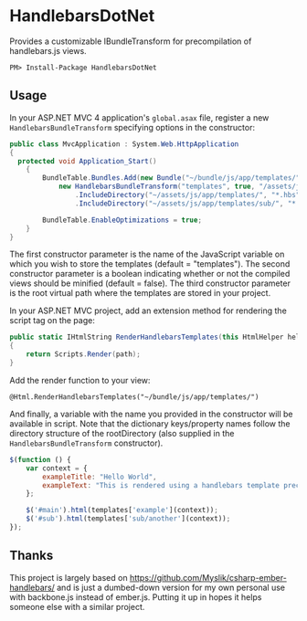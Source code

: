 HandlebarsDotNet
================

Provides a customizable IBundleTransform for precompilation of handlebars.js views.

```
PM> Install-Package HandlebarsDotNet
```

## Usage

In your ASP.NET MVC 4 application's `global.asax` file, register a new `HandlebarsBundleTransform` specifying options in the constructor:

```csharp
public class MvcApplication : System.Web.HttpApplication
{
  protected void Application_Start()
	{
	    BundleTable.Bundles.Add(new Bundle("~/bundle/js/app/templates/", 
	        new HandlebarsBundleTransform("templates", true, "/assets/js/app/templates/"))
	            .IncludeDirectory("~/assets/js/app/templates/", "*.hbs")
	            .IncludeDirectory("~/assets/js/app/templates/sub/", "*.hbs"));

	    BundleTable.EnableOptimizations = true;
	}	
}
```

The first constructor parameter is the name of the JavaScript variable on which you wish to store the templates (default = "templates").
The second constructor parameter is a boolean indicating whether or not the compiled views should be minified (default = false).
The third constructor parameter is the root virtual path where the templates are stored in your project.

In your ASP.NET MVC project, add an extension method for rendering the script tag on the page:

```csharp
public static IHtmlString RenderHandlebarsTemplates(this HtmlHelper helper, string path = "", bool noTemplateName = false)
{
    return Scripts.Render(path);
}
```

Add the render function to your view:

```
@Html.RenderHandlebarsTemplates("~/bundle/js/app/templates/")
```

And finally, a variable with the name you provided in the constructor will be available in script. Note that the dictionary keys/property names follow the directory structure of the rootDirectory (also supplied in the `HandlebarsBundleTransform` constructor).

```javascript
$(function () {
    var context = {
        exampleTitle: "Hello World",
        exampleText: "This is rendered using a handlebars template precompiled by an ASP.NET BundleTransform."
    };

    $('#main').html(templates['example'](context));
    $('#sub').html(templates['sub/another'](context));
});
```

## Thanks

This project is largely based on https://github.com/Myslik/csharp-ember-handlebars/ and is just a dumbed-down version for my own personal use with backbone.js instead of ember.js. Putting it up in hopes it helps someone else with a similar project.
